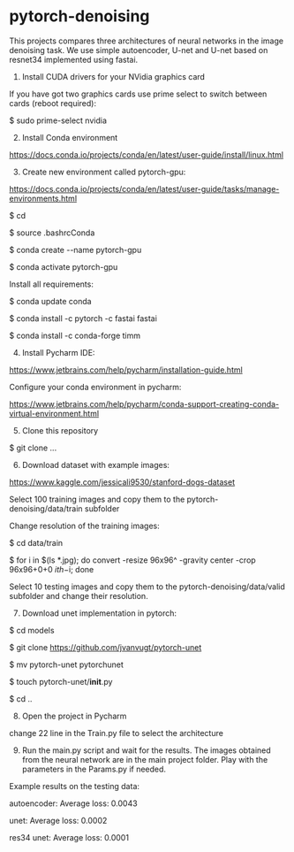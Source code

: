 # pytorch-denoising
This projects compares three architectures of neural networks in the image denoising task. We use simple autoencoder, U-net and U-net based on resnet34 implemented using fastai.

1. Install CUDA drivers for your NVidia graphics card

If you have got two graphics cards use prime select to switch between cards (reboot required):

$ sudo prime-select nvidia

2. Install Conda environment

https://docs.conda.io/projects/conda/en/latest/user-guide/install/linux.html

3. Create new environment called pytorch-gpu:

https://docs.conda.io/projects/conda/en/latest/user-guide/tasks/manage-environments.html

$ cd

$ source .bashrcConda

$ conda create --name pytorch-gpu

$ conda activate pytorch-gpu

Install all requirements:

$ conda update conda

$ conda install -c pytorch -c fastai fastai

$ conda install -c conda-forge timm

4. Install Pycharm IDE:

https://www.jetbrains.com/help/pycharm/installation-guide.html

Configure your conda environment in pycharm:

https://www.jetbrains.com/help/pycharm/conda-support-creating-conda-virtual-environment.html

5. Clone this repository

$ git clone ...

6. Download dataset with example images:

https://www.kaggle.com/jessicali9530/stanford-dogs-dataset

Select 100 training images and copy them to the pytorch-denoising/data/train subfolder

Change resolution of the training images:

$ cd data/train

$ for i in $(ls *.jpg); do convert -resize 96x96^ -gravity center -crop 96x96+0+0 $i th-$i; done

Select 10 testing images and copy them to the pytorch-denoising/data/valid subfolder and change their resolution.

7. Download unet implementation in pytorch:

$ cd models

$ git clone https://github.com/jvanvugt/pytorch-unet

$ mv pytorch-unet pytorchunet

$ touch pytorch-unet/__init__.py

$ cd ..

8. Open the project in Pycharm

change 22 line in the Train.py file to select the architecture

9. Run the main.py script and wait for the results. The images obtained from the neural network are in the main project folder. Play with the parameters in the Params.py if needed.

Example results on the testing data:

autoencoder: Average loss: 0.0043

unet: Average loss: 0.0002

res34 unet: Average loss: 0.0001
